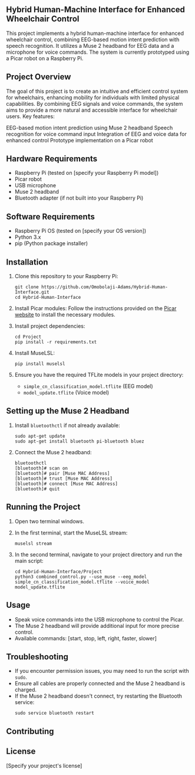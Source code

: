 ## Hybrid Human-Machine Interface for Enhanced Wheelchair Control
This project implements a hybrid human-machine interface for enhanced wheelchair control, combining EEG-based motion intent prediction with speech recognition. It utilizes a Muse 2 headband for EEG data and a microphone for voice commands. The system is currently prototyped using a Picar robot on a Raspberry Pi.

## Project Overview
The goal of this project is to create an intuitive and efficient control system for wheelchairs, enhancing mobility for individuals with limited physical capabilities. By combining EEG signals and voice commands, the system aims to provide a more natural and accessible interface for wheelchair users.
Key features:

EEG-based motion intent prediction using Muse 2 headband
Speech recognition for voice command input
Integration of EEG and voice data for enhanced control
Prototype implementation on a Picar robot

## Hardware Requirements

- Raspberry Pi (tested on [specify your Raspberry Pi model])
- Picar robot
- USB microphone
- Muse 2 headband
- Bluetooth adapter (if not built into your Raspberry Pi)

## Software Requirements

- Raspberry Pi OS (tested on [specify your OS version])
- Python 3.x
- pip (Python package installer)

## Installation

1. Clone this repository to your Raspberry Pi:
   ```
   git clone https://github.com/Omobolaji-Adams/Hybrid-Human-Interface.git
   cd Hybrid-Human-Interface
   ```

2. Install Picar modules:
   Follow the instructions provided on the [Picar website](https://docs.sunfounder.com/projects/picar-x/en/latest/python/python_start/install_all_modules.html) to install the necessary modules.

3. Install project dependencies:
   ```
   cd Project
   pip install -r requirements.txt
   ```

4. Install MuseLSL:
   ```
   pip install muselsl
   ```

5. Ensure you have the required TFLite models in your project directory:
   - `simple_cn_classification_model.tflite` (EEG model)
   - `model_update.tflite` (Voice model)

## Setting up the Muse 2 Headband

1. Install `bluetoothctl` if not already available:
   ```
   sudo apt-get update
   sudo apt-get install bluetooth pi-bluetooth bluez
   ```

2. Connect the Muse 2 headband:
   ```
   bluetoothctl
   [bluetooth]# scan on
   [bluetooth]# pair [Muse MAC Address]
   [bluetooth]# trust [Muse MAC Address]
   [bluetooth]# connect [Muse MAC Address]
   [bluetooth]# quit
   ```

## Running the Project

1. Open two terminal windows.

2. In the first terminal, start the MuseLSL stream:
   ```
   muselsl stream
   ```

3. In the second terminal, navigate to your project directory and run the main script:
   ```
   cd Hybrid-Human-Interface/Project
   python3 combined_control.py --use_muse --eeg_model simple_cn_classification_model.tflite --voice_model model_update.tflite
   ```

## Usage

- Speak voice commands into the USB microphone to control the Picar.
- The Muse 2 headband will provide additional input for more precise control.
- Available commands: [start, stop, left, right, faster, slower]

## Troubleshooting

- If you encounter permission issues, you may need to run the script with `sudo`.
- Ensure all cables are properly connected and the Muse 2 headband is charged.
- If the Muse 2 headband doesn't connect, try restarting the Bluetooth service:
  ```
  sudo service bluetooth restart
  ```

## Contributing


## License

[Specify your project's license]
